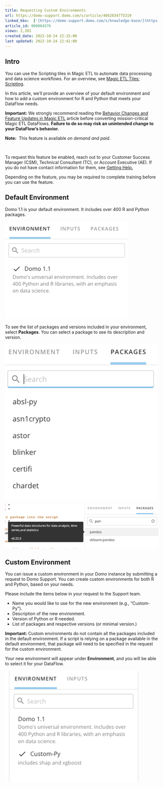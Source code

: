 ```yaml
---
title: Requesting Custom Environments
url: https://domo-support.domo.com/s/article/4662034775319
linked_kbs:  ['[https://domo-support.domo.com/s/knowledge-base/](https://domo-support.domo.com/s/knowledge-base/)', '[https://domo-support.domo.com/s/](https://domo-support.domo.com/s/)', '[https://domo-support.domo.com/s/topic/0TO5w000000ZamzGAC](https://domo-support.domo.com/s/topic/0TO5w000000ZamzGAC)', '[https://domo-support.domo.com/s/topic/0TO5w000000ZanvGAC](https://domo-support.domo.com/s/topic/0TO5w000000ZanvGAC)', '[https://domo-support.domo.com/s/article/360045485833](https://domo-support.domo.com/s/article/360045485833)', '[https://domo-support.domo.com/s/article/360042922874](https://domo-support.domo.com/s/article/360042922874)', '[https://domo-support.domo.com/s/article/4662034775319](https://domo-support.domo.com/s/article/4662034775319)', '[https://domo-support.domo.com/s/topic/0TO5w000000ZanvGAC/magic-etl](https://domo-support.domo.com/s/topic/0TO5w000000ZanvGAC/magic-etl)', '[https://domo-support.domo.com/s/article/360043429933](https://domo-support.domo.com/s/article/360043429933)', '[https://domo-support.domo.com/s/article/360043429953](https://domo-support.domo.com/s/article/360043429953)', '[https://domo-support.domo.com/s/article/360042925494](https://domo-support.domo.com/s/article/360042925494)', '[https://domo-support.domo.com/s/article/360043429913](https://domo-support.domo.com/s/article/360043429913)', '[https://domo-support.domo.com/s/article/4408174643607](https://domo-support.domo.com/s/article/4408174643607)', '[https://domo-support.domo.com/s/login/](https://domo-support.domo.com/s/login/)']
article_id: 000004576
views: 2,201
created_date: 2022-10-24 22:15:00
last updated: 2022-10-24 22:41:00
---
```




Intro
-----


You can use the Scripting tiles in Magic ETL to automate data processing and data science workflows. For an overview, see [Magic ETL Tiles: Scripting](/s/article/360045485833).


In this article, we’ll provide an overview of your default environment and how to add a custom environment for R and Python that meets your DataFlow needs.




 

**Important:** We strongly recommend reading the [Behavior Changes and Feature Updates in Magic ETL](file:///hc/en-us/articles/360047787514) article before converting mission-critical Magic ETL DataFlows. **Failure to do so may risk an unintended change to your DataFlow’s behavior.**





 


**Note:**  This feature is available *on demand and paid*.


 


To request this feature be enabled, reach out to your Customer Success Manager (CSM), Technical Consultant (TC), or Account Executive (AE). If you do not have contact information for them, see [Getting Help.](/s/article/360042922874)


Depending on the feature, you may be required to complete training before you can use the feature.






Default Environment
-------------------


Domo 1.1 is your default environment. It includes over 400 R and Python packages.  
  



![Picture1.png](Picture1.png)


To see the list of packages and versions included in your environment, select **Packages**. You can select a package to see its description and version.  
  



![Picture2.png](Picture2.png)


![Picture3.png](Picture3.png)


Custom Environment
------------------


You can issue a custom environment in your Domo instance by submitting a request to Domo Support. You can create custom environments for both R and Python, based on your needs.


Please include the items below in your request to the Support team.


* Name you would like to use for the new environment (e.g., “Custom-Py”).
* Description of the new environment.
* Version of Python or R needed.
* List of packages and respective versions (or minimal version.)







**Important:** Custom environments do not contain all the packages included in the default environment. If a script is relying on a package available in the default environment, that package will need to be specified in the request for the custom environment.



Your new environment will appear under **Environment**, and you will be able to select it for your DataFlow.  
  



![Picture4.png](Picture4.png)

